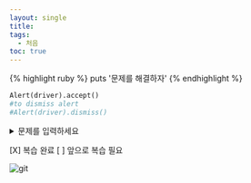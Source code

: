 ```yaml
---
layout: single
title: 
tags:
  - 처음
toc: true
---
```


{% highlight ruby %}
puts '문제를 해결하자'
{% endhighlight %}

```python
Alert(driver).accept()
#to dismiss alert
#Alert(driver).dismiss()
```

<details>
<summary>
문제를 입력하세요
</summary>
정답을 입력하세요
</details>


[X]  복습 완료
[  ]  앞으로 복습 필요





![git](../img/2022-09-19-test1/git.png)